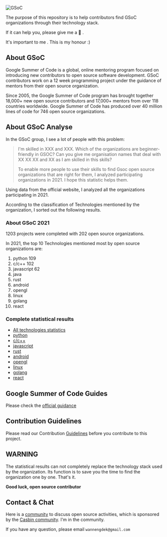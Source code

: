 ![GSoC](https://summerofcode.withgoogle.com/assets/media/logo.svg)


The purpose of this repository is to help contributors find GSoC organizations through their technology stack.

If it can help you, please give me a 🌟 . 

It's important to me . This is my honour :)

## About GSoC
Google Summer of Code is a global, online mentoring program focused on introducing new contributors to open source software development. GSoC contributors work on a 12 week programming project under the guidance of mentors from their open source organization.

Since 2005, the Google Summer of Code program has brought together 18,000+ new open source contributors and 17,000+ mentors from over 118 countries worldwide. Google Summer of Code has produced over 40 million lines of code for 746 open source organizations.

## About GSoC Analyse

In the GSoC group, I see a lot of people with this problem:

> I'm skilled in XXX and XXX. Which of the organizations are beginner- friendly in GSOC?
> Can you give me organisation names that deal with XX XX XX and XX as I am skilled in this skills?
>
> To enable more people to use their skills to find Gsoc open source organizations that are right for them, I analyzed participating organizations in 2021. I hope this statistic helps them.

Using data from the official website, I analyzed all the organizations participating in 2021.

According to the classification of Technologies mentioned by the organization, I sorted out the following results.


### About GSoC 2021

1203 projects were completed with 202 open source organizations.

In 2021, the top 10 Technologies mentioned most by open source organizations are:

1. python	109  
2. c/c++	102 
3. javascript	62 
4. java	 
5. rust	
6. android	
7. opengl	 
8. linux	
9. golang
10. react	


### Complete statistical results

- [All technologies statistics]()
- [python]()
- [c/c++]()
- [javascript]()
- [rust]()
- [android]()
- [opengl]()
- [linux]()
- [golang]()
- [react]()

## Google Summer of Code Guides

Please check the [official guidance](https://google.github.io/gsocguides/student/index)

## Contribution Guidelines

Please read our Contribution [Guidelines]() before you contribute to this project.

## WARNING

The statistical results can not completely replace the technology stack used by the organization. Its function is to save you the time to find the organization one by one. That's it.

**Good luck, open source contributor**

## Contact & Chat

Here is a [community]() to discuss open source activities, which is sponsored by the [Casbin community](). 
I'm in the community.

If you have any question, please email `wannengdek@gmail.com` 
